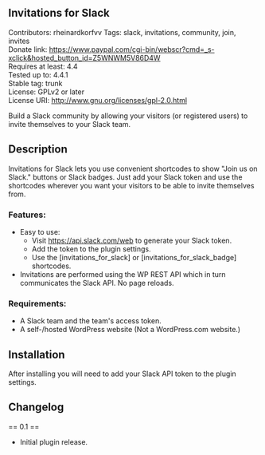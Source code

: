 ## Invitations for Slack 
Contributors: rheinardkorfvv
Tags: slack, invitations, community, join, invites  
Donate link: https://www.paypal.com/cgi-bin/webscr?cmd=_s-xclick&hosted_button_id=Z5WNWM5V86D4W  
Requires at least: 4.4  
Tested up to: 4.4.1  
Stable tag: trunk  
License: GPLv2 or later  
License URI: http://www.gnu.org/licenses/gpl-2.0.html  
  
Build a Slack community by allowing your visitors (or registered users) to invite themselves to your Slack team.  
  
## Description
Invitations for Slack lets you use convenient shortcodes to show "Join us on Slack." buttons or Slack badges. Just add
your Slack token and use the shortcodes wherever you want your visitors to be able to invite themselves from.  

### Features:

* Easy to use:
    * Visit <https://api.slack.com/web> to generate your Slack token.
    * Add the token to the plugin settings.
    * Use the [invitations_for_slack] or [invitations_for_slack_badge] shortcodes.
* Invitations are performed using the WP REST API which in turn communicates the Slack API. No page reloads.

### Requirements:

* A Slack team and the team's access token.
* A self-/hosted WordPress website (Not a WordPress.com website.)

## Installation

After installing you will need to add your Slack API token to the plugin settings.

## Changelog

== 0.1 ==
* Initial plugin release.

